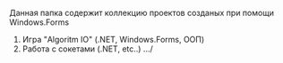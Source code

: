 Данная папка содержит коллекцию проектов созданых при помощи Windows.Forms
1. Игра "Algoritm IO" (.NET, Windows.Forms, ООП)
2. Работа с сокетами (.NET, etc..)
.../
